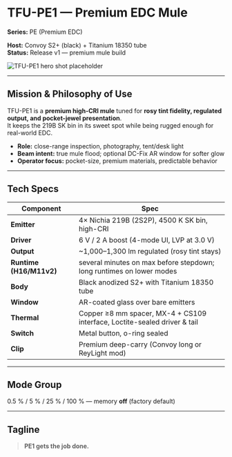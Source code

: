 # TFU-PE1 — Premium EDC Mule

**Series:** PE (Premium EDC)

**Host:** Convoy S2+ (black) + Titanium 18350 tube  
**Status:** Release v1 — premium mule build

![TFU-PE1 hero shot placeholder](../Assets/TFU-PE1-Hero.jpg)

---

## Mission & Philosophy of Use
TFU-PE1 is a **premium high-CRI mule** tuned for **rosy tint fidelity, regulated output, and pocket-jewel presentation**.  
It keeps the 219B SK bin in its sweet spot while being rugged enough for real-world EDC.

- **Role:** close-range inspection, photography, tent/desk light
- **Beam intent:** true mule flood; optional DC-Fix AR window for softer glow
- **Operator focus:** pocket-size, premium materials, predictable behavior

---

## Tech Specs

| Component | Spec |
|-----------|------|
| **Emitter** | 4× Nichia 219B (2S2P), 4500 K SK bin, high-CRI |
| **Driver** | 6 V / 2 A boost (4-mode UI, LVP at 3.0 V) |
| **Output** | ~1,000–1,300 lm regulated (rosy tint stays) |
| **Runtime (H16/M11v2)** | several minutes on max before stepdown; long runtimes on lower modes |
| **Body** | Black anodized S2+ with Titanium 18350 tube |
| **Window** | AR-coated glass over bare emitters |
| **Thermal** | Copper ≥8 mm spacer, MX-4 + CS109 interface, Loctite-sealed driver & tail |
| **Switch** | Metal button, o-ring sealed |
| **Clip** | Premium deep-carry (Convoy long or ReyLight mod) |

---

## Mode Group
0.5 % / 5 % / 25 % / 100 % — memory **off** (factory default)

---

## Tagline
> **PE1 gets the job done.**

